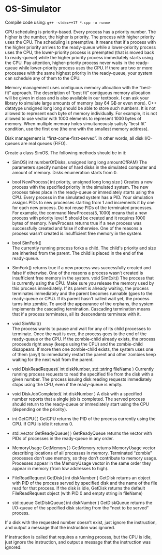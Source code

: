 # OS-Simulator
Compile code using: `g++ -std=c++17 *.cpp -o runme`

CPU scheduling is priority-based. Every process has a priority number. The higher is the number, the higher is priority. The process with higher priority uses the CPU. The scheduling is preemptive. It means that if a process with the higher priority arrives to the ready-queue while a lower-priority process uses the CPU, the lower-priority process is preempted (that is moved back to ready-queue) while the higher priority process immediately starts using the CPU. Pay attention, higher-priority process never waits in the ready-queue while lower-priority process uses the CPU.
If there are two or more processes with the same highest priority in the ready-queue, your system can schedule any of them to the CPU.

Memory management uses contiguous memory allocation with the “best-fit” approach. The description of “best fit” contiguous memory allocation will be given in class and is also available in our textbook.
I can ask your library to simulate large amounts of memory (say 64 GB or even more). C++ datatype unsigned long long should be able to store such numbers.
It is not allowed to represent each byte of memory individually. For example, it is not allowed to use vector with 1000 elements to represent 1000 bytes of memory.
When multiple memory holes simultaneously satisfy “best fit” condition, use the first one (the one with the smallest memory address).
 
Disk management is “first-come-first-served”. In other words, all disk I/O-queues are real queues (FIFO).

Create a class SimOS. The following methods should be in it:
 
- SimOS( int numberOfDisks, unsigned long long amountOfRAM)
The parameters specify number of hard disks in the simulated computer and amount of memory.
Disks enumeration starts from 0.

- bool NewProcess( int priority, unsigned long long size )
Creates a new process with the specified priority in the simulated system. The new process takes place in the ready-queue or immediately starts using the CPU.
Every process in the simulated system has a PID. Your simulation assigns PIDs to new processes starting from 1 and increments it by one for each new process. Do not reuse PIDs of the terminated processes.
For example, the command NewProcess(5, 1000) means that a new process with priority level 5 should be created and it requires 1000 bytes of memory.
NewProcess returns true if a new process was successfully created and false if otherwise. One of the reasons a process wasn’t created is insufficient free memory in the system.

- bool SimFork()       
The currently running process forks a child. The child's priority and size are inherited from the parent. The child is placed in the end of the ready-queue.

- SimFork() returns true if a new process was successfully created and false if otherwise. One of the reasons a process wasn’t created is insufficient free memory in the system.
void SimExit()
The process that is currently using the CPU. Make sure you release the memory used by this process immediately. If its parent is already waiting, the process terminates immediately and the parent becomes runnable (goes to the ready-queue or CPU). If its parent hasn't called wait yet, the process turns into zombie.
To avoid the appearance of the orphans, the system implements the cascading termination. Cascading termination means that if a process terminates, all its descendants terminate with it.

- void SimWait()       
The process wants to pause and wait for any of its child processes to terminate. Once the wait is over, the process goes to the end of the ready-queue or the CPU. If the zombie-child already exists, the process proceeds right away (keeps using the CPU) and the zombie-child disappears. If more then one zombie-child exists, the system uses one of them (any!) to immediately restart the parent and other zombies keep waiting for the next wait from the parent.

- void DiskReadRequest( int diskNumber, std::string fileName )
Currently running process requests to read the specified file from the disk with a given number. The process issuing disk reading requests immediately stops using the CPU, even if the ready-queue is empty.

- void DiskJobCompleted( int diskNumber )
A disk with a specified number reports that a single job is completed. The served process should return to the ready-queue or immediately start using the CPU (depending on the priority).

- int GetCPU( )
GetCPU returns the PID of the process currently using the CPU. If CPU is idle it returns 0.

- std::vector<int> GetReadyQueue( )
GetReadyQueue returns the vector with PIDs of processes in the ready-queue in any order.

 - MemoryUsage GetMemory( )
GetMemory returns MemoryUsage vector describing locations of all processes in memory.
Terminated “zombie” processes don’t use memory, so they don’t contribute to memory usage.
Processes appear in the MemoryUsage vector in the same order they appear in memory (from low addresses to high).

 - FileReadRequest GetDisk( int diskNumber )
GetDisk returns an object with PID of the process served by specified disk and the name of the file read for that process. If the disk is idle, GetDisk returns the default FileReadRequest object (with PID 0 and empty string in fileName) 

 - std::queue<FileReadRequest> GetDiskQueue( int diskNumber )
GetDiskQueue returns the I/O-queue of the specified disk starting from the “next to be served” process.
 
 
If a disk with the requested number doesn’t exist, just ignore the instruction, and output a message that the instruction was ignored.
 
If instruction is called that requires a running process, but the CPU is idle, just ignore the instruction, and output a message that the instruction was ignored.
